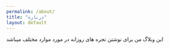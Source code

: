 ```yaml
---
permalink: /about/
title: "درباره"
layout: default
---
```


این وبلاگ من برای نوشتن تجره های روزانه در مورد موارد مختلف میباشد
